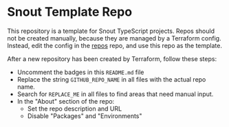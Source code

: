 <!-- REPLACE_ME -->

# Snout Template Repo

<!-- Uncomment this section

[![Current version][badge-version-image]][badge-version-link]
[![Bundle size][badge-bundle-image]][badge-bundle-link]
[![Build status][badge-build-image]][badge-build-link]
[![Test coverage][badge-coverage-image]][badge-coverage-link]

[badge-build-image]: https://img.shields.io/github/actions/workflow/status/snout-router/GITHUB_REPO_NAME/ci.yml?branch=main&style=for-the-badge
[badge-build-link]: https://github.com/snout-router/GITHUB_REPO_NAME/actions/workflows/ci.yml
[badge-bundle-image]: https://img.shields.io/bundlephobia/minzip/@snout/GITHUB_REPO_NAME?style=for-the-badge
[badge-bundle-link]: https://bundlephobia.com/result?p=@snout/GITHUB_REPO_NAME
[badge-coverage-image]: https://img.shields.io/codecov/c/gh/snout-router/GITHUB_REPO_NAME?style=for-the-badge
[badge-coverage-link]: https://codecov.io/gh/snout-router/GITHUB_REPO_NAME
[badge-version-image]: https://img.shields.io/npm/v/@snout/GITHUB_REPO_NAME?label=%40snout%2FGITHUB_REPO_NAME&logo=npm&style=for-the-badge
[badge-version-link]: https://npmjs.com/package/@snout/GITHUB_REPO_NAME

-->

This repository is a template for Snout TypeScript projects. Repos should not be
created manually, because they are managed by a Terraform config. Instead, edit
the config in the [repos] repo, and use this repo as the template.

[repos]: https://github.com/snout-router/repos

After a new repository has been created by Terraform, follow these steps:

- Uncomment the badges in this `README.md` file
- Replace the string `GITHUB_REPO_NAME` in all files with the actual repo name.
- Search for `REPLACE_ME` in all files to find areas that need manual input.
- In the "About" section of the repo:
  - Set the repo description and URL
  - Disable "Packages" and "Environments"
